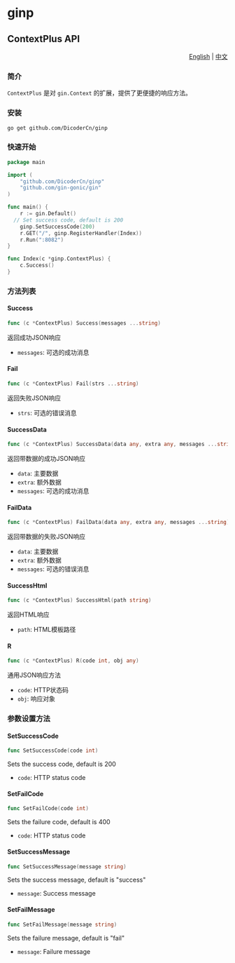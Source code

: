 # ginp

## ContextPlus API

<div align="right">
  <a href="#english">English</a> | 
  <a href="#chinese">中文</a>
</div>

<a id="chinese"></a>
### 简介
`ContextPlus` 是对 `gin.Context` 的扩展，提供了更便捷的响应方法。


### 安装
```bash
go get github.com/DicoderCn/ginp
```
### 快速开始
```go
package main

import (
	"github.com/DicoderCn/ginp"
	"github.com/gin-gonic/gin"
)

func main() {
	r := gin.Default()
  // Set success code, default is 200
	ginp.SetSuccessCode(200) 
	r.GET("/", ginp.RegisterHandler(Index))
	r.Run(":8082")
}

func Index(c *ginp.ContextPlus) {
	c.Success()
}
```

### 方法列表

#### Success
```go
func (c *ContextPlus) Success(messages ...string)
```
返回成功JSON响应
- `messages`: 可选的成功消息

#### Fail
```go
func (c *ContextPlus) Fail(strs ...string)
```
返回失败JSON响应
- `strs`: 可选的错误消息

#### SuccessData
```go
func (c *ContextPlus) SuccessData(data any, extra any, messages ...string)
```
返回带数据的成功JSON响应
- `data`: 主要数据
- `extra`: 额外数据
- `messages`: 可选的成功消息

#### FailData
```go
func (c *ContextPlus) FailData(data any, extra any, messages ...string)
```
返回带数据的失败JSON响应
- `data`: 主要数据
- `extra`: 额外数据
- `messages`: 可选的错误消息

#### SuccessHtml
```go
func (c *ContextPlus) SuccessHtml(path string)
```
返回HTML响应
- `path`: HTML模板路径

#### R
```go
func (c *ContextPlus) R(code int, obj any)
```
通用JSON响应方法
- `code`: HTTP状态码
- `obj`: 响应对象

### 参数设置方法
#### SetSuccessCode
```go
func SetSuccessCode(code int)
```
Sets the success code, default is 200
- `code`: HTTP status code
#### SetFailCode
```go
func SetFailCode(code int)  
```
Sets the failure code, default is 400
- `code`: HTTP status code
#### SetSuccessMessage
```go
func SetSuccessMessage(message string)
```
Sets the success message, default is "success"
- `message`: Success message
#### SetFailMessage
```go
func SetFailMessage(message string)
```
Sets the failure message, default is "fail"
- `message`: Failure message  